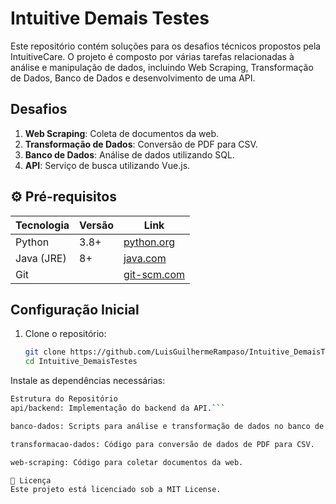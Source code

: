
# Intuitive Demais Testes

Este repositório contém soluções para os desafios técnicos propostos pela IntuitiveCare. O projeto é composto por várias tarefas relacionadas à análise e manipulação de dados, incluindo Web Scraping, Transformação de Dados, Banco de Dados e desenvolvimento de uma API.

## Desafios

1. **Web Scraping**: Coleta de documentos da web.
2. **Transformação de Dados**: Conversão de PDF para CSV.
3. **Banco de Dados**: Análise de dados utilizando SQL.
4. **API**: Serviço de busca utilizando Vue.js.

## ⚙️ Pré-requisitos

Tecnologia | Versão | Link
--- | --- | ---
Python | 3.8+ | [python.org](https://www.python.org)
Java (JRE) | 8+ | [java.com](https://www.java.com)
Git |  | [git-scm.com](https://git-scm.com)

## Configuração Inicial

1. Clone o repositório:
   ```bash
   git clone https://github.com/LuisGuilhermeRampaso/Intuitive_DemaisTestes.git
   cd Intuitive_DemaisTestes

Instale as dependências necessárias:

 ```bash pip install -r requirements.txt
Estrutura do Repositório
api/backend: Implementação do backend da API.```

banco-dados: Scripts para análise e transformação de dados no banco de dados.

transformacao-dados: Código para conversão de dados de PDF para CSV.

web-scraping: Código para coletar documentos da web.

📜 Licença
Este projeto está licenciado sob a MIT License.


